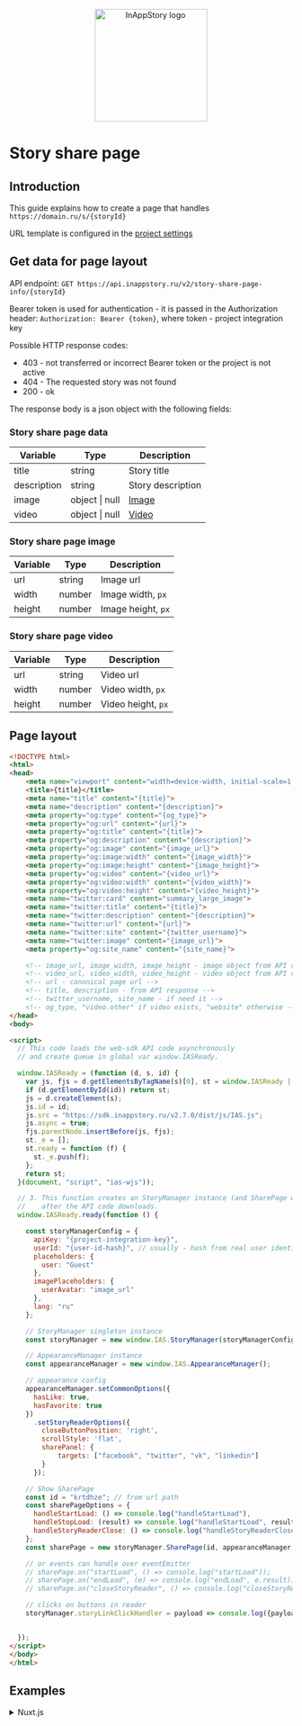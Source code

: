 <p align="center"><a href="https://inappstory.ru" target="_blank" rel="noopener noreferrer"><img width="200" src="https://inappstory.ru/images/logo.png" alt="InAppStory logo"></a></p>


# Story share page

## Introduction

This guide explains how to create a page that handles `https://domain.ru/s/{storyId}`

URL template is configured in the [project settings](https://console.inappstory.ru)

## Get data for page layout

API endpoint: `GET https://api.inappstory.ru/v2/story-share-page-info/{storyId}`

Bearer token is used for authentication - it is passed in the Authorization header: `Authorization: Bearer {token}`,
where token - project integration key

Possible HTTP response codes:

* 403 - not transferred or incorrect Bearer token or the project is not active
* 404 - The requested story was not found
* 200 - ok

The response body is a json object with the following fields:

### Story share page data

| Variable    | Type               | Description                      |
|-------------|--------------------|----------------------------------|
| title       | string             | Story title                      |
| description | string             | Story description                |
| image       | object &#124; null | [Image](#story-share-page-image) |
| video       | object &#124; null | [Video](#story-share-page-video) |

### Story share page image

| Variable | Type   | Description        |
|----------|--------|--------------------|
| url      | string | Image url          |
| width    | number | Image width, `px`  |
| height   | number | Image height, `px` |

### Story share page video

| Variable | Type   | Description        |
|----------|--------|--------------------|
| url      | string | Video url          |
| width    | number | Video width, `px`  |
| height   | number | Video height, `px` |

## Page layout

```html
<!DOCTYPE html>
<html>
<head>
    <meta name="viewport" content="width=device-width, initial-scale=1.0, maximum-scale=1.0, user-scalable=0">
    <title>{title}</title>
    <meta name="title" content="{title}">
    <meta name="description" content="{description}">
    <meta property="og:type" content="{og_type}">
    <meta property="og:url" content="{url}">
    <meta property="og:title" content="{title}">
    <meta property="og:description" content="{description}">
    <meta property="og:image" content="{image_url}">
    <meta property="og:image:width" content="{image_width}">
    <meta property="og:image:height" content="{image_height}">
    <meta property="og:video" content="{video_url}">
    <meta property="og:video:width" content="{video_width}">
    <meta property="og:video:height" content="{video_height}">
    <meta name="twitter:card" content="summary_large_image">
    <meta name="twitter:title" content="{title}">
    <meta name="twitter:description" content="{description}">
    <meta name="twitter:url" content="{url}">
    <meta name="twitter:site" content="{twitter_username}">
    <meta name="twitter:image" content="{image_url}">
    <meta property="og:site_name" content="{site_name}">

    <!-- image_url, image_width, image_height - image object from API response -->
    <!-- video_url, video_width, video_height - video object from API response (if not null) -->
    <!-- url - canonical page url -->
    <!-- title, description - from API response -->
    <!-- twitter_username, site_name - if need it -->
    <!-- og_type, "video.other" if video exists, "website" otherwise -->
</head>
<body>

<script>
  // This code loads the web-sdk API code asynchronously 
  // and create queue in global var window.IASReady.

  window.IASReady = (function (d, s, id) {
    var js, fjs = d.getElementsByTagName(s)[0], st = window.IASReady || {};
    if (d.getElementById(id)) return st;
    js = d.createElement(s);
    js.id = id;
    js.src = "https://sdk.inappstory.ru/v2.7.0/dist/js/IAS.js";
    js.async = true;
    fjs.parentNode.insertBefore(js, fjs);
    st._e = [];
    st.ready = function (f) {
      st._e.push(f);
    };
    return st;
  }(document, "script", "ias-wjs"));

  // 3. This function creates an StoryManager instance (and SharePage widget)
  //    after the API code downloads.
  window.IASReady.ready(function () {

    const storyManagerConfig = {
      apiKey: "{project-integration-key}",
      userId: "{user-id-hash}", // usually - hash from real user identifier
      placeholders: {
        user: "Guest"
      },
      imagePlaceholders: {
        userAvatar: "image_url"
      },
      lang: "ru"
    };

    // StoryManager singleton instance
    const storyManager = new window.IAS.StoryManager(storyManagerConfig);

    // AppearanceManager instance
    const appearanceManager = new window.IAS.AppearanceManager();

    // appearance config
    appearanceManager.setCommonOptions({
      hasLike: true,
      hasFavorite: true
    })
      .setStoryReaderOptions({
        closeButtonPosition: 'right',
        scrollStyle: 'flat',
        sharePanel: {
            targets: ["facebook", "twitter", "vk", "linkedin"]
        }
      });

    // Show SharePage
    const id = "krtdhze"; // from url path
    const sharePageOptions = {
      handleStartLoad: () => console.log("handleStartLoad"),
      handleStopLoad: (result) => console.log("handleStartLoad", result),  // result: boolean - were onboarding or not
      handleStoryReaderClose: () => console.log("handleStoryReaderClose")
    };
    const sharePage = new storyManager.SharePage(id, appearanceManager, sharePageOptions);

    // or events can handle over eventEmitter
    // sharePage.on("startLoad", () => console.log("startLoad"));
    // sharePage.on("endLoad", (e) => console.log("endLoad", e.result));
    // sharePage.on("closeStoryReader", () => console.log("closeStoryReader"));

    // clicks on buttons in reader
    storyManager.storyLinkClickHandler = payload => console.log({payload});


  });
</script>
</body>
</html>
```

## Examples

<details>
  <summary>Nuxt.js</summary>

```vue

<template>
</template>
<script lang="js">
import Vue from "vue";
import isEmpty from 'lodash/isEmpty'
import isArray from 'lodash/isArray'
import axios from 'axios';

export default Vue.extend({
    layout: false,
    head() {
        return {
            title: this.title,
            description: this.description,
            script: this.script,
            meta: this.meta
        }
    },
    mounted() {
        if (process.client) {
            window.addEventListener("load", () => {

              const storyManagerConfig = {
                apiKey: this.$config.storiesSdkKey,
                userId: "{user-id-hash}", // usually - hash from real user identifier
                placeholders: {
                  user: "Guest"
                },
                lang: "ru"
              };

              // StoryManager singleton instance
              const storyManager = new window.IAS.StoryManager(storyManagerConfig);

              // AppearanceManager instance
              const appearanceManager = new window.IAS.AppearanceManager();

              // appearance config
              appearanceManager.setCommonOptions({
                hasLike: true,
                hasFavorite: true
              })
                .setStoryReaderOptions({
                  closeButtonPosition: 'right',
                  scrollStyle: 'flat',
                });

              // Show SharePage
              const sharePageOptions = {
                handleStartLoading: () => console.log("handleStartLoading"),
                handleStopLoading: (result) => console.log("handleStartLoading", result),  // result: boolean - were onboarding or not
                handleStoryReaderClose: () => console.log("handleStoryReaderClose")
              };
              const sharePage = new storyManager.SharePage(this.$route.params.id, appearanceManager, sharePageOptions);

              // clicks on buttons in reader
              storyManager.storyLinkClickHandler = payload => console.log({payload});
              
            });
            
        }
    },
    validate({params}) {
        return !(params.id === undefined || isEmpty(params.id));
    },
    async asyncData({$config, params, error, req}) {
        const id = params.id
        if (id === undefined) {
            return error({statusCode: 404, message: 'Page not found'})
        }

        let data;
        try {
            const response = await axios.get($config.storiesApiBaseDomain + '/v2/story-share-page-info/' + id, {
                headers: {
                    Authorization: 'Bearer ' + $config.storiesSdkKey
                },
            });
            data = response.data;
        } catch (err) {
            if (err.response) {
                const {status} = err.response
                if (status === 404) {
                    return error({statusCode: 404, message: 'Page not found'})
                }
            }
            return error(err)
        }

        const title = data.title
        const description = data.description
        const keywords = data.keywords
        const image = data.image
        const video = data.video

        const url = req?.headers.host;

        let imageUrl = null
        let imageWidth = null
        let imageHeight = null

        if (image != null) {
            imageUrl = image.url
            imageWidth = image.width
            imageHeight = image.height
        }
        
        let videoUrl = null
        let videoWidth = null
        let videoHeight = null

        if (video != null) {
            videoUrl = video.url
            videoWidth = video.width
            videoHeight = video.height
        }

        const script = [
            {
                src: $config.storiesSdkBaseDomain + '/v2.7.0/dist/js/IAS.js'
            }
        ];
        
        let ogType = 'website';

        let meta = [
            {property: 'og:url', content: url},
            {property: 'og:title', content: title},
            {property: 'og:description', content: description},
            {property: 'og:keywords', content: keywords},

            {property: 'twitter:card', content: 'summary_large_image'},
            {property: 'twitter:title', content: title},
            {property: 'twitter:url', content: url},
        ];

        if (imageUrl != null) {
            meta.push({property: 'og:image', content: imageUrl});
            meta.push({property: 'og:image:width', content: imageWidth});
            meta.push({property: 'og:image:height', content: imageHeight});

            meta.push({property: 'twitter:image', content: imageUrl});
        }
        
        if (videoUrl != null) {
            meta.push({property: 'og:video', content: videoUrl});
            meta.push({property: 'og:video:width', content: videoWidth});
            meta.push({property: 'og:video:height', content: videoHeight});

            ogType = 'video.other';
        }

        meta.push({property: 'og:type', content: ogType});

        return {
            title, description, imageUrl, imageWidth, imageHeight, url, script, meta
        }

    }
})
</script>
```
</details>